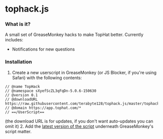 # tophack.js

### What is it?

A small set of GreaseMonkey hacks to make TopHat better. Currently includes:
- Notifications for new questions

### Installation
1. Create a new userscript in GreaseMonkey (or JS Blocker, if you're using Safari) with the following contents:
````// ==UserScript==
// @name TopHack
// @namespace sXyefScZL3qFqDn-5.0.6-150630
// @version 0.1
// @downloadURL https://raw.githubusercontent.com/terabyte128/tophack.js/master/tophack.js
// @domain https://app.tophat.com/*
// ==/UserScript==
````
(the download URL is for updates, if you don't want auto-updates you can omit it)
2. Add the [latest version of the script](https://raw.githubusercontent.com/terabyte128/tophack.js/master/tophack.js) underneath GreaseMonkey's script matter.
